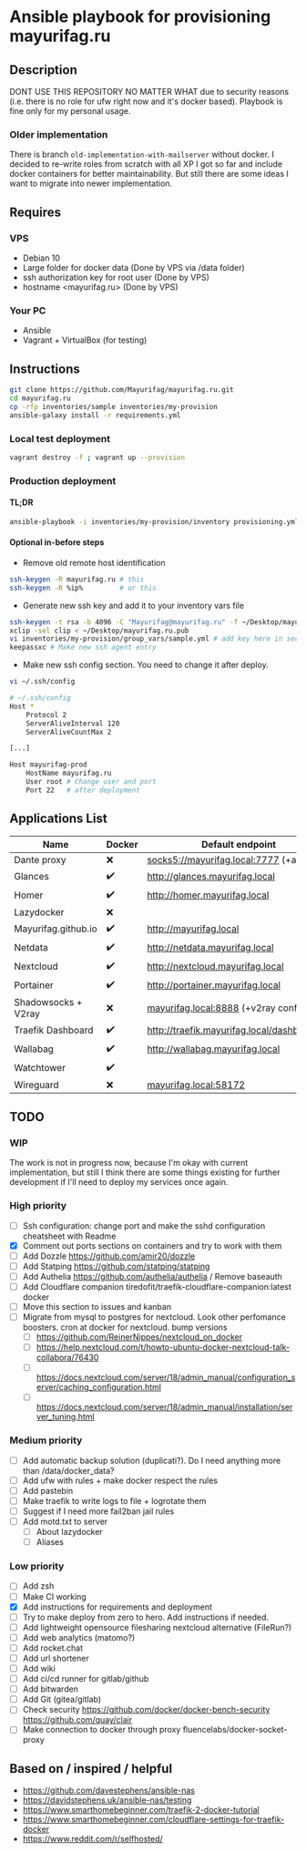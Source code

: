 # Ansible playbook for provisioning mayurifag.ru

## Description

DONT USE THIS REPOSITORY NO MATTER WHAT due to security reasons (i.e. there
is no role for ufw right now and it's docker based). Playbook is fine only for
my personal usage.

### Older implementation

There is branch `old-implementation-with-mailserver` without docker. I decided
to re-write roles from scratch with all XP I got so far and include docker
containers for better maintainability. But still there are some ideas I want to
migrate into newer implementation.

## Requires

### VPS

- Debian 10
- Large folder for docker data (Done by VPS via /data folder)
- ssh authorization key for root user (Done by VPS)
- hostname <mayurifag.ru> (Done by VPS)

### Your PC

- Ansible
- Vagrant + VirtualBox (for testing)

## Instructions

```sh
git clone https://github.com/Mayurifag/mayurifag.ru.git
cd mayurifag.ru
cp -rfp inventories/sample inventories/my-provision
ansible-galaxy install -r requirements.yml
```

### Local test deployment

```sh
vagrant destroy -f ; vagrant up --provision
```

### Production deployment

#### TL;DR

```sh
ansible-playbook -i inventories/my-provision/inventory provisioning.yml
```

#### Optional in-before steps

- Remove old remote host identification

```sh
ssh-keygen -R mayurifag.ru # this
ssh-keygen -R %ip%         # or this
```

- Generate new ssh key and add it to your inventory vars file

```sh
ssh-keygen -t rsa -b 4096 -C "Mayurifag@mayurifag.ru" -f ~/Desktop/mayurifag.ru
xclip -sel clip < ~/Desktop/mayurifag.ru.pub
vi inventories/my-provision/group_vars/sample.yml # add key here in section
keepassxc # Make new ssh agent entry
```

- Make new ssh config section. You need to change it after deploy.

```sh
vi ~/.ssh/config

# ~/.ssh/config
Host *
    Protocol 2
    ServerAliveInterval 120
    ServerAliveCountMax 2

[...]

Host mayurifag-prod
    HostName mayurifag.ru
    User root # Change user and port
    Port 22   # after deployment
```

## Applications List

| Name                | Docker             | Default endpoint                              | App. Port   |
| ------------------- | ------------------ | --------------------------------------------- | ----------- |
| Dante proxy         | :x:                | <socks5://mayurifag.local:7777> (+auth)       | 7777        |
| Glances             | :heavy_check_mark: | <http://glances.mayurifag.local>              | 61208/61209 |
| Homer               | :heavy_check_mark: | <http://homer.mayurifag.local>                | 8080        |
| Lazydocker          | :x:                |                                               |             |
| Mayurifag.github.io | :heavy_check_mark: | <http://mayurifag.local>                      | 8005        |
| Netdata             | :heavy_check_mark: | <http://netdata.mayurifag.local>              | 19999       |
| Nextcloud           | :heavy_check_mark: | <http://nextcloud.mayurifag.local>            | 80          |
| Portainer           | :heavy_check_mark: | <http://portainer.mayurifag.local>            | 9000        |
| Shadowsocks + V2ray | :x:                | <mayurifag.local:8888> (+v2ray config)        | 8888        |
| Traefik Dashboard   | :heavy_check_mark: | <http://traefik.mayurifag.local/dashboard/#/> | 8080 (?)    |
| Wallabag            | :heavy_check_mark: | <http://wallabag.mayurifag.local>             | 80          |
| Watchtower          | :heavy_check_mark: |                                               |             |
| Wireguard           | :x:                | <mayurifag.local:58172>                       | 58172       |

## TODO

### WIP

The work is not in progress now, because I'm okay with current implementation,
but still I think there are some things existing for further development if I'll
need to deploy my services once again.

### High priority

- [ ] Ssh configuration: change port and make the sshd configuration cheatsheet with Readme
- [x] Comment out ports sections on containers and try to work with them
- [ ] Add Dozzle <https://github.com/amir20/dozzle>
- [ ] Add Statping <https://github.com/statping/statping>
- [ ] Add Authelia <https://github.com/authelia/authelia> / Remove baseauth
- [ ] Add Cloudflare companion tiredofit/traefik-cloudflare-companion:latest docker
- [ ] Move this section to issues and kanban
- [ ] Migrate from mysql to postgres for nextcloud. Look other perfomance boosters. cron at docker for nextcloud. bump versions
  - [ ] <https://github.com/ReinerNippes/nextcloud_on_docker>
  - [ ] <https://help.nextcloud.com/t/howto-ubuntu-docker-nextcloud-talk-collabora/76430>
  - [ ] <https://docs.nextcloud.com/server/18/admin_manual/configuration_server/caching_configuration.html>
  - [ ] <https://docs.nextcloud.com/server/18/admin_manual/installation/server_tuning.html>

### Medium priority

- [ ] Add automatic backup solution (duplicati?). Do I need anything more than
      /data/docker_data?
- [ ] Add ufw with rules + make docker respect the rules
- [ ] Add pastebin
- [ ] Make traefik to write logs to file + logrotate them
- [ ] Suggest if I need more fail2ban jail rules
- [ ] Add motd.txt to server
  - [ ] About lazydocker
  - [ ] Aliases

### Low priority

- [ ] Add zsh
- [ ] Make CI working
- [x] Add instructions for requirements and deployment
- [ ] Try to make deploy from zero to hero. Add instructions if needed.
- [ ] Add lightweight opensource filesharing nextcloud alternative (FileRun?)
- [ ] Add web analytics (matomo?)
- [ ] Add rocket.chat
- [ ] Add url shortener
- [ ] Add wiki
- [ ] Add ci/cd runner for gitlab/github
- [ ] Add bitwarden
- [ ] Add Git (gitea/gitlab)
- [ ] Check security <https://github.com/docker/docker-bench-security> <https://github.com/quay/clair>
- [ ] Make connection to docker through proxy fluencelabs/docker-socket-proxy

## Based on / inspired / helpful

- <https://github.com/davestephens/ansible-nas>
- <https://davidstephens.uk/ansible-nas/testing>
- <https://www.smarthomebeginner.com/traefik-2-docker-tutorial>
- <https://www.smarthomebeginner.com/cloudflare-settings-for-traefik-docker>
- <https://www.reddit.com/r/selfhosted/>

